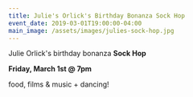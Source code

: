 ```yaml
---
title: Julie's Orlick's Birthday Bonanza Sock Hop
event_date: 2019-03-01T19:00:00-04:00
main_image: /assets/images/julies-sock-hop.jpg
---
```


Julie Orlick's birthday bonanza **Sock Hop**

**Friday, March 1st @ 7pm**

food, films & music + dancing!
